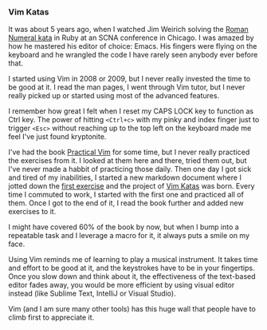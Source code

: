 ### Vim Katas

It was about 5 years ago, when I watched Jim Weirich solving the [Roman Numeral kata](https://vimeo.com/33841375) in Ruby at an SCNA conference in Chicago. I was amazed by how he mastered his editor of choice: Emacs. His fingers were flying on the keyboard and he wrangled the code I have rarely seen anybody ever before that.

I started using Vim in 2008 or 2009, but I never really invested the time to be good at it. I read the man pages, I went through Vim tutor, but I never really picked up or started using most of the advanced features.

I remember how great I felt when I reset my CAPS LOCK key to function as Ctrl key. The power of hitting `<Ctrl+c>` with my pinky and index finger just to trigger `<Esc>` without reaching up to the top left on the keyboard made me feel I've just found kryptonite.

I've had the book [Practical Vim](http://pragprog.com/practical_vim) for some time, but I never really practiced the exercises from it. I looked at them here and there, tried them out, but I've never made a habbit of practicing those daily. Then one day I got sick and tired of my inabilities, I started a new markdown document where I jotted down the [first exercise](https://github.com/adomokos/Vim-Katas/blob/master/24_editing_tabular_data_with_visual_block_mode.md) and the project of [Vim Katas](http://www.github.com) was born. Every time I commuted to work, I started with the first one and practiced all of them. Once I got to the end of it, I read the book further and added new exercises to it.

I might have covered 60% of the book by now, but when I bump into a repeatable task and I leverage a macro for it, it always puts a smile on my face.

Using Vim reminds me of learning to play a musical instrument. It takes time and effort to be good at it, and the keystrokes have to be in your fingertips. Once you slow down and think about it, the effectiveness of the text-based editor fades away, you would be more efficient by using visual editor instead (like Sublime Text, IntelliJ or Visual Studio).

Vim (and I am sure many other tools) has this huge wall that people have to climb first to appreciate it.

